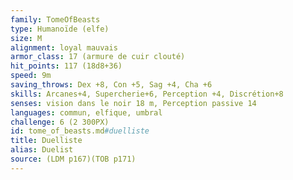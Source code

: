 ```yaml
---
family: TomeOfBeasts
type: Humanoïde (elfe)
size: M
alignment: loyal mauvais
armor_class: 17 (armure de cuir clouté)
hit_points: 117 (18d8+36)
speed: 9m
saving_throws: Dex +8, Con +5, Sag +4, Cha +6
skills: Arcanes+4, Supercherie+6, Perception +4, Discrétion+8
senses: vision dans le noir 18 m, Perception passive 14
languages: commun, elfique, umbral
challenge: 6 (2 300PX)
id: tome_of_beasts.md#duelliste
title: Duelliste
alias: Duelist
source: (LDM p167)(TOB p171)
---
```


